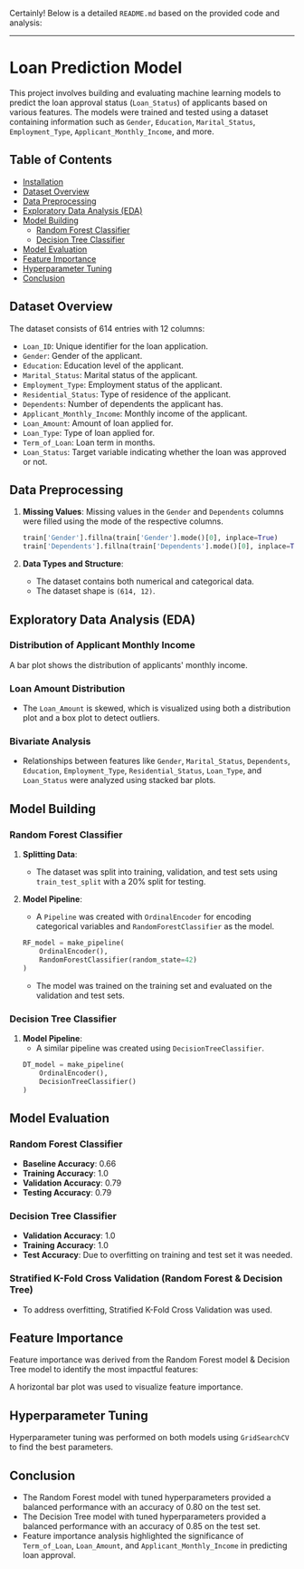 Certainly! Below is a detailed `README.md` based on the provided code and analysis:

---

# Loan Prediction Model

This project involves building and evaluating machine learning models to predict the loan approval status (`Loan_Status`) of applicants based on various features. The models were trained and tested using a dataset containing information such as `Gender`, `Education`, `Marital_Status`, `Employment_Type`, `Applicant_Monthly_Income`, and more. 

## Table of Contents

- [Installation](#installation)
- [Dataset Overview](#dataset-overview)
- [Data Preprocessing](#data-preprocessing)
- [Exploratory Data Analysis (EDA)](#exploratory-data-analysis-eda)
- [Model Building](#model-building)
  - [Random Forest Classifier](#random-forest-classifier)
  - [Decision Tree Classifier](#decision-tree-classifier)
- [Model Evaluation](#model-evaluation)
- [Feature Importance](#feature-importance)
- [Hyperparameter Tuning](#hyperparameter-tuning)
- [Conclusion](#conclusion)

## Dataset Overview

The dataset consists of 614 entries with 12 columns:

- `Loan_ID`: Unique identifier for the loan application.
- `Gender`: Gender of the applicant.
- `Education`: Education level of the applicant.
- `Marital_Status`: Marital status of the applicant.
- `Employment_Type`: Employment status of the applicant.
- `Residential_Status`: Type of residence of the applicant.
- `Dependents`: Number of dependents the applicant has.
- `Applicant_Monthly_Income`: Monthly income of the applicant.
- `Loan_Amount`: Amount of loan applied for.
- `Loan_Type`: Type of loan applied for.
- `Term_of_Loan`: Loan term in months.
- `Loan_Status`: Target variable indicating whether the loan was approved or not.

## Data Preprocessing

1. **Missing Values**: Missing values in the `Gender` and `Dependents` columns were filled using the mode of the respective columns.
   ```python
   train['Gender'].fillna(train['Gender'].mode()[0], inplace=True)
   train['Dependents'].fillna(train['Dependents'].mode()[0], inplace=True)
   ```

2. **Data Types and Structure**:
   - The dataset contains both numerical and categorical data.
   - The dataset shape is `(614, 12)`.

## Exploratory Data Analysis (EDA)

### Distribution of Applicant Monthly Income
A bar plot shows the distribution of applicants' monthly income.

### Loan Amount Distribution
- The `Loan_Amount` is skewed, which is visualized using both a distribution plot and a box plot to detect outliers.
  
### Bivariate Analysis
- Relationships between features like `Gender`, `Marital_Status`, `Dependents`, `Education`, `Employment_Type`, `Residential_Status`, `Loan_Type`, and `Loan_Status` were analyzed using stacked bar plots.

## Model Building

### Random Forest Classifier

1. **Splitting Data**:
   - The dataset was split into training, validation, and test sets using `train_test_split` with a 20% split for testing.
   
2. **Model Pipeline**:
   - A `Pipeline` was created with `OrdinalEncoder` for encoding categorical variables and `RandomForestClassifier` as the model.
   ```python
   RF_model = make_pipeline(
       OrdinalEncoder(),
       RandomForestClassifier(random_state=42)
   )
   ```
   - The model was trained on the training set and evaluated on the validation and test sets.

### Decision Tree Classifier

1. **Model Pipeline**:
   - A similar pipeline was created using `DecisionTreeClassifier`.
   ```python
   DT_model = make_pipeline(
       OrdinalEncoder(),
       DecisionTreeClassifier()
   )
   ```

## Model Evaluation

### Random Forest Classifier
- **Baseline Accuracy**: 0.66
- **Training Accuracy**: 1.0
- **Validation Accuracy**: 0.79
- **Testing Accuracy**: 0.79

### Decision Tree Classifier
- **Validation Accuracy**: 1.0
- **Training Accuracy**: 1.0
- **Test Accuracy**: Due to overfitting on training and test set it was needed.

### Stratified K-Fold Cross Validation (Random Forest & Decision Tree)
- To address overfitting, Stratified K-Fold Cross Validation was used.


## Feature Importance

Feature importance was derived from the Random Forest model & Decision Tree model to identify the most impactful features:

A horizontal bar plot was used to visualize feature importance.

## Hyperparameter Tuning

Hyperparameter tuning was performed on both models using `GridSearchCV` to find the best parameters.

  
## Conclusion

- The Random Forest model with tuned hyperparameters provided a balanced performance with an accuracy of 0.80 on the test set.
- The Decision Tree model with tuned hyperparameters provided a balanced performance with an accuracy of 0.85 on the test set.
- Feature importance analysis highlighted the significance of `Term_of_Loan`, `Loan_Amount`, and `Applicant_Monthly_Income` in predicting loan approval.
